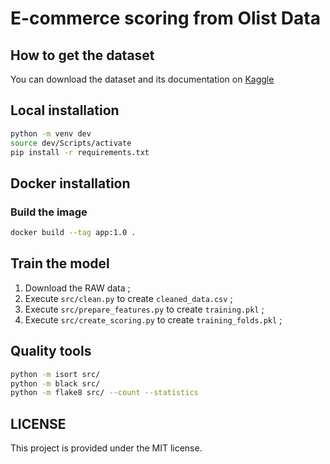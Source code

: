 # E-commerce scoring from Olist Data

## How to get the dataset

You can download the dataset and its documentation on [Kaggle](https://www.kaggle.com/olistbr/brazilian-ecommerce)

## Local installation

```bash
python -m venv dev
source dev/Scripts/activate
pip install -r requirements.txt
```

## Docker installation

### Build the image

```bash
docker build --tag app:1.0 .
```

## Train the model

1. Download the RAW data ;
2. Execute `src/clean.py` to create `cleaned_data.csv` ;
3. Execute `src/prepare_features.py` to create `training.pkl` ;
4. Execute `src/create_scoring.py` to create `training_folds.pkl` ;

## Quality tools

```bash
python -m isort src/
python -m black src/
python -m flake8 src/ --count --statistics
```

## LICENSE

This project is provided under the MIT license.
